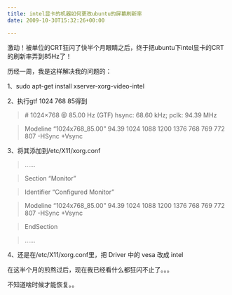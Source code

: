 ```yaml
---
title: intel显卡的机器如何更改ubuntu的屏幕刷新率
date: 2009-10-30T15:32:26+00:00

---
```

激动！被单位的CRT狂闪了快半个月眼睛之后，终于把ubuntu下intel显卡的CRT的刷新率弄到85Hz了！
  
历经一周，我是这样解决我的问题的：

1、sudo apt-get install xserver-xorg-video-intel
  
2、执行gtf 1024 768 85得到

> \# 1024&#215;768 @ 85.00 Hz (GTF) hsync: 68.60 kHz; pclk: 94.39 MHz
  
> Modeline &#8220;1024x768_85.00&#8221; 94.39 1024 1088 1200 1376 768 769 772 807 -HSync +Vsync

3、将其添加到/etc/X11/xorg.conf

> ……
  
> Section &#8220;Monitor&#8221;
  
> Identifier &#8220;Configured Monitor&#8221;
  
> Modeline &#8220;1024x768_85.00&#8221; 94.39 1024 1088 1200 1376 768 769 772 807 -HSync +Vsync
  
> EndSection
  
> ……

4、还是在/etc/X11/xorg.conf里，把 Driver 中的 vesa 改成 intel

在这半个月的煎熬过后，现在我已经看什么都狂闪不止了。。。
  
不知道啥时候才能恢复。。
